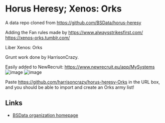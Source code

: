 Horus Heresy; Xenos: Orks
============

A data repo cloned from https://github.com/BSData/horus-heresy

Adding the Fan rules made by https://www.alwaysstrikesfirst.com/
https://xenos-orks.tumblr.com/

Liber Xenos: Orks

Grunt work done by HarrisonCrazy. 

Easily added to NewRecruit: https://www.newrecruit.eu/app/MySystems
![image](https://github.com/user-attachments/assets/52022201-c12b-4174-9924-5cb32bc54ce3)
![image](https://github.com/user-attachments/assets/f5eaffd0-b76a-402f-ad84-9c81191a17fd)

Paste https://github.com/harrisoncrazy/horus-heresy-Orks in the URL box, and you should be able to import and create an Orks army list!


## Links ##

* [BSData organization homepage][BSData.net]

[BSData.net]: https://www.bsdata.net/
[bug report]: https://github.com/BSData/horus-heresy/issues/new/choose
